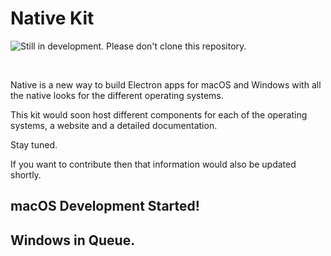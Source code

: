 # Native Kit

![Still in development. Please don't clone this repository.](https://i.ibb.co/NWYVmjZ/Screenshot-2019-12-13-at-6-22-25-AM.png)

<br>

<!-- <div style="background-color:darkred; padding: 10px 5px; color: white; font-size: 14px; font-weight: 300; border-radius: 3px">Still in development. Please don't clone this repository.</div> -->

Native is a new way to build Electron apps for macOS and Windows with all the native looks for the different operating systems. 

This kit would soon host different components for each of the operating systems, a website and a detailed documentation.

Stay tuned.

If you want to contribute then that information would also be updated shortly.

## macOS Development Started!

## Windows in Queue.